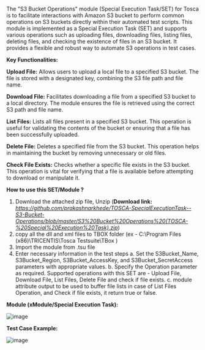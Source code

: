 The "S3 Bucket Operations" module (Special Execution Task/SET) for Tosca is to facilitate interactions with Amazon S3 bucket to perform common operations on S3 buckets directly within their automated test scripts. This module is implemented as a Special Execution Task (SET) and supports various operations such as uploading files, downloading files, listing files, deleting files, and checking the existence of files in an S3 bucket. It provides a flexible and robust way to automate S3 operations in test cases.

**Key Functionalities:**

**Upload File:** Allows users to upload a local file to a specified S3 bucket. The file is stored with a designated key, combining the S3 file path and file name.

**Download File:** Facilitates downloading a file from a specified S3 bucket to a local directory. The module ensures the file is retrieved using the correct S3 path and file name.

**List Files:** Lists all files present in a specified S3 bucket. This operation is useful for validating the contents of the bucket or ensuring that a file has been successfully uploaded.

**Delete File:** Deletes a specified file from the S3 bucket. This operation helps in maintaining the bucket by removing unnecessary or old files.

**Check File Exists:** Checks whether a specific file exists in the S3 bucket. This operation is vital for verifying that a file is available before attempting to download or manipulate it.


**How to use this SET/Module ?**
  1. Download the attached zip file, Unzip   (**Download link:**  _https://github.com/prakashnarkhede/TOSCA-SpecialExecutionTask--S3-Bucket-Operations/blob/master/S3%20Bucket%20Operations%20(TOSCA-%20Special%20Execution%20Task).zip_)
  2. copy all the dll and xml files to TBOX folder (ex - C:\Program Files (x86)\TRICENTIS\Tosca Testsuite\TBox )
  3. Import the module from .tsu file
  4. Enter necessary information in the test steps
       a. Set the S3Bucket_Name, S3Bucket_Region, S3Bucket_AccessKey, and S3Bucket_SecretAccess parameters with appropriate values.
       b. Specify the Operation parameter as required. Supported operations with this SET are - Upload File, Download File, List Files, Delete File and check if file exists.
       c. module attribute output to be used to buffer file lists in case of List Files Operation, and Check if file exists, it return true or false.

**Module (xModule/Special Execution Task):**

![image](https://github.com/user-attachments/assets/c339f345-3416-463c-acf0-23651f763e4c)

**Test Case Example:**

![image](https://github.com/user-attachments/assets/521d5b19-aa65-4f23-abbf-65c2e2875bcc)

